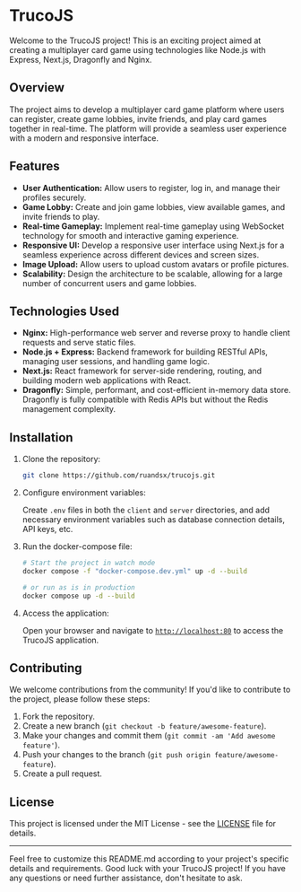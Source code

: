 # TrucoJS

Welcome to the TrucoJS project! This is an exciting project aimed at creating a multiplayer card game using technologies like Node.js with Express, Next.js, Dragonfly and Nginx.

## Overview

The project aims to develop a multiplayer card game platform where users can register, create game lobbies, invite friends, and play card games together in real-time. The platform will provide a seamless user experience with a modern and responsive interface.

## Features

- **User Authentication:** Allow users to register, log in, and manage their profiles securely.
- **Game Lobby:** Create and join game lobbies, view available games, and invite friends to play.
- **Real-time Gameplay:** Implement real-time gameplay using WebSocket technology for smooth and interactive gaming experience.
- **Responsive UI:** Develop a responsive user interface using Next.js for a seamless experience across different devices and screen sizes.
- **Image Upload:** Allow users to upload custom avatars or profile pictures.
- **Scalability:** Design the architecture to be scalable, allowing for a large number of concurrent users and game lobbies.

## Technologies Used

- **Nginx:** High-performance web server and reverse proxy to handle client requests and serve static files.
- **Node.js + Express:** Backend framework for building RESTful APIs, managing user sessions, and handling game logic.
- **Next.js:** React framework for server-side rendering, routing, and building modern web applications with React.
- **Dragonfly:** Simple, performant, and cost-efficient in-memory data store. Dragonfly is fully compatible with Redis APIs but without the Redis management complexity.

## Installation

1. Clone the repository:

   ```bash
   git clone https://github.com/ruandsx/trucojs.git
   ```

2. Configure environment variables:

   Create `.env` files in both the `client` and `server` directories, and add necessary environment variables such as database connection details, API keys, etc.

3. Run the docker-compose file:

   ```bash
   # Start the project in watch mode
   docker compose -f "docker-compose.dev.yml" up -d --build

   # or run as is in production
   docker compose up -d --build
   ```

4. Access the application:

   Open your browser and navigate to [`http://localhost:80`](http://localhost:80) to access the TrucoJS application.

## Contributing

We welcome contributions from the community! If you'd like to contribute to the project, please follow these steps:

1. Fork the repository.
2. Create a new branch (`git checkout -b feature/awesome-feature`).
3. Make your changes and commit them (`git commit -am 'Add awesome feature'`).
4. Push your changes to the branch (`git push origin feature/awesome-feature`).
5. Create a pull request.

## License

This project is licensed under the MIT License - see the [LICENSE](LICENSE) file for details.

---

Feel free to customize this README.md according to your project's specific details and requirements. Good luck with your TrucoJS project! If you have any questions or need further assistance, don't hesitate to ask.
